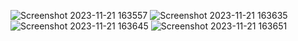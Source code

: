 ![Screenshot 2023-11-21 163557](https://github.com/727722eucy056/React-727722eucy056-cc-1/assets/151620550/04dc000d-bf6a-41a1-97c1-fd7900254446)
![Screenshot 2023-11-21 163635](https://github.com/727722eucy056/React-727722eucy056-cc-1/assets/151620550/694e834b-1b16-41dd-8c3c-e8ea3fc47e61)
![Screenshot 2023-11-21 163645](https://github.com/727722eucy056/React-727722eucy056-cc-1/assets/151620550/2d8c6921-2ab1-4ac5-99b4-291ddb71ecb4)
![Screenshot 2023-11-21 163651](https://github.com/727722eucy056/React-727722eucy056-cc-1/assets/151620550/e87be27e-a4c5-4b49-ac7d-a9096ba53517)
